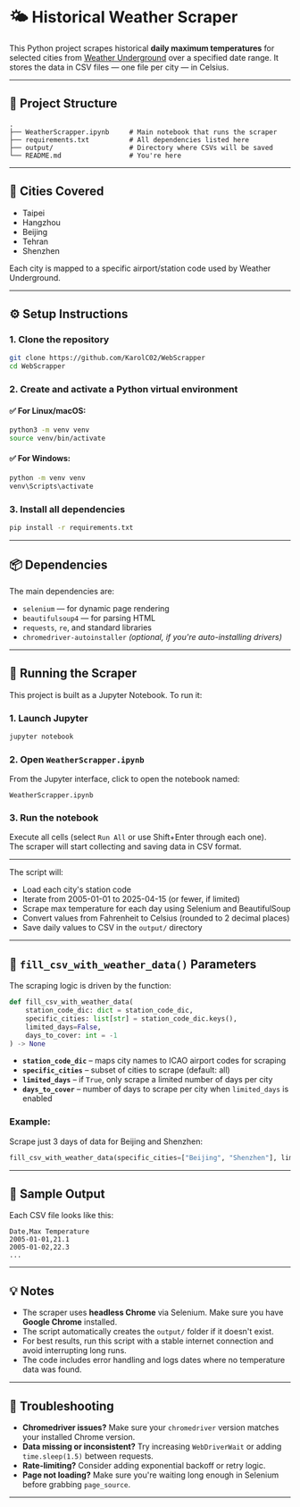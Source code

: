 # 🌤️ Historical Weather Scraper

This Python project scrapes historical **daily maximum temperatures** for selected cities from [Weather Underground](https://www.wunderground.com/) over a specified date range. It stores the data in CSV files — one file per city — in Celsius.

---

## 📁 Project Structure

```
.
├── WeatherScrapper.ipynb     # Main notebook that runs the scraper
├── requirements.txt          # All dependencies listed here
├── output/                   # Directory where CSVs will be saved
└── README.md                 # You're here
```

---

## 📍 Cities Covered

- Taipei
- Hangzhou
- Beijing
- Tehran
- Shenzhen

Each city is mapped to a specific airport/station code used by Weather Underground.

---

## ⚙️ Setup Instructions

### 1. Clone the repository
```bash
git clone https://github.com/KarolC02/WebScrapper
cd WebScrapper
```

### 2. Create and activate a Python virtual environment

#### ✅ For Linux/macOS:
```bash
python3 -m venv venv
source venv/bin/activate
```

#### ✅ For Windows:
```bash
python -m venv venv
venv\Scripts\activate
```

### 3. Install all dependencies
```bash
pip install -r requirements.txt
```

---

## 📦 Dependencies

The main dependencies are:
- `selenium` — for dynamic page rendering
- `beautifulsoup4` — for parsing HTML
- `requests`, `re`, and standard libraries
- `chromedriver-autoinstaller` *(optional, if you're auto-installing drivers)*

---

## 🧪 Running the Scraper

This project is built as a Jupyter Notebook. To run it:

### 1. Launch Jupyter
```bash
jupyter notebook
```

### 2. Open `WeatherScrapper.ipynb`

From the Jupyter interface, click to open the notebook named:

```
WeatherScrapper.ipynb
```

### 3. Run the notebook

Execute all cells (select `Run All` or use Shift+Enter through each one).  
The scraper will start collecting and saving data in CSV format.

---

The script will:
- Load each city's station code
- Iterate from 2005-01-01 to 2025-04-15 (or fewer, if limited)
- Scrape max temperature for each day using Selenium and BeautifulSoup
- Convert values from Fahrenheit to Celsius (rounded to 2 decimal places)
- Save daily values to CSV in the `output/` directory

---

## 🔧 `fill_csv_with_weather_data()` Parameters

The scraping logic is driven by the function:

```python
def fill_csv_with_weather_data(
    station_code_dic: dict = station_code_dic,
    specific_cities: list[str] = station_code_dic.keys(),
    limited_days=False,
    days_to_cover: int = -1
) -> None
```

- **`station_code_dic`** – maps city names to ICAO airport codes for scraping
- **`specific_cities`** – subset of cities to scrape (default: all)
- **`limited_days`** – if `True`, only scrape a limited number of days per city
- **`days_to_cover`** – number of days to scrape per city when `limited_days` is enabled

### Example:

Scrape just 3 days of data for Beijing and Shenzhen:
```python
fill_csv_with_weather_data(specific_cities=["Beijing", "Shenzhen"], limited_days=True, days_to_cover=3)
```

---

## 📝 Sample Output

Each CSV file looks like this:

```
Date,Max Temperature
2005-01-01,21.1
2005-01-02,22.3
...
```

---

## 💡 Notes

- The scraper uses **headless Chrome** via Selenium. Make sure you have **Google Chrome** installed.
- The script automatically creates the `output/` folder if it doesn't exist.
- For best results, run this script with a stable internet connection and avoid interrupting long runs.
- The code includes error handling and logs dates where no temperature data was found.

---

## 📌 Troubleshooting

- **Chromedriver issues?** Make sure your `chromedriver` version matches your installed Chrome version.
- **Data missing or inconsistent?** Try increasing `WebDriverWait` or adding `time.sleep(1.5)` between requests.
- **Rate-limiting?** Consider adding exponential backoff or retry logic.
- **Page not loading?** Make sure you're waiting long enough in Selenium before grabbing `page_source`.

---
